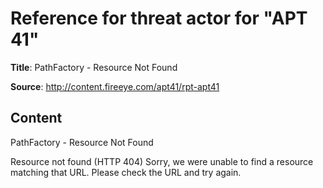 # Reference for threat actor for "APT 41"

**Title**: PathFactory - Resource Not Found

**Source**: http://content.fireeye.com/apt41/rpt-apt41

## Content



PathFactory - Resource Not Found







Resource not found (HTTP 404)
Sorry, we were unable to find a resource matching that URL.
Please check the URL and try again.



